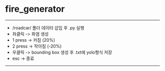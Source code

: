 # fire_generator
---
- /roadcar/ 폴더 데이터 삽입 후 .py 실행
- 좌클릭 -> 화염 생성
- 1 press -> 커짐 (20%)
- 2 press -> 작아짐 (-20%)
- 우클릭 -> bounding box 생성 후 .txt에 yolo형식 저장
- esc -> 종료


---


